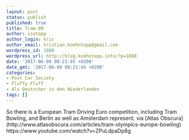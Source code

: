 ```yaml
---
layout: post
status: publish
published: true
title: Tram-EM
author: isotopp
author_login: kris
author_email: kristian.koehntopp@gmail.com
wordpress_id: 1880
wordpress_url: http://blog.koehntopp.info/?p=1880
date: '2017-06-09 09:21:45 +0200'
date_gmt: '2017-06-09 08:21:45 +0200'
categories:
- Post Car Society
- Fluffy Fluff
- Als Deutscher in den Niederlanden
tags: []
---
```

<p>So there is a European Tram Driving Euro competition, including Tram Bowling, and Berlin as well as Amsterdam represent. via [Atlas Obscura](http://www.atlasobscura.com/articles/tram-olympics-europe-bowling) https://www.youtube.com/watch?v=ZPuLdpaDp8g</p>
